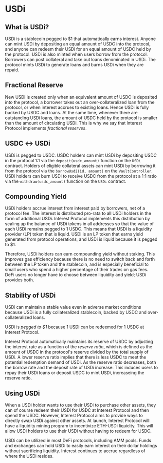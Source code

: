 # USDi
## What is USDi?

USDi is a stablecoin pegged to $1 that automatically earns interest. Anyone can mint USDi by depositing an equal amount of USDC into the protocol, and anyone can redeem their USDi for an equal amount of USDC held by the protocol. 
USDi is also minted when users borrow from the protocol. Borrowers can post collateral and take out loans denominated in USDi. The protocol mints USDi to generate loans and burns USDi when they are repaid.

## Fractional Reserve
New USDi is created only when an equivalent amount of USDC is deposited into the protocol, a borrower takes out an over-collateralized loan from the protocol, or when interest accrues to existing loans. Hence USDi is fully backed by USDC and loans. At the same time, whenever there are outstanding USDi loans, the amount of USDC held by the protocol is smaller than the amount of circulating USDi. This is why we say that Interest Protocol implements *fractional reserves*.

## USDC ↔ USDi

USDi is pegged to USDC. USDC holders can mint USDi by depositing USDC in the protocol 1:1 via the `deposit(usdc_amount)` function on the `USDi` contract. Holders of eligible collateral assets can mint USDi by borrowing it from the protocol via the `borrowUsdi(id, amount)` on the `VaultController`. USDi holders can burn USDi to receive USDC from the protocol at a 1:1 ratio via the `withdraw(usdc_amount)` function on the `USDi` contract. 

## Compounding Yield
USDi holders accrue interest from interest paid by borrowers, net of a protocol fee. The interest is distributed pro-rata to all USDi holders in the form of additional USDi. Interest Protocol implements this distribution by scaling up the balance of USDi tokens in all addresses so that the value of each USDi remains pegged to 1 USDC. This means that USDi is a liquidity provider (LP) token that is liquid. USDi is an LP token that earns yield generated from protocol operations, and USDi is liquid because it is pegged to $1. 

Therefore, USDi holders can earn compounding yield without staking. This improves gas efficiency because there is no need to switch back and forth between the LP token and the stablecoin, and is especially beneficial to small users who spend a higher percentage of their trades on gas fees. DeFi users no longer have to choose between liquidity and yield; USDi provides both.

## Stability of USDi

USDi can maintain a stable value even in adverse market conditions because USDi is a fully collateralized stablecoin, backed by USDC and over-collateralized loans.

USDi is _pegged to $1_ because 1 USDi can be redeemed for 1 USDC at Interest Protocol.

Interest Protocol automatically maintains its reserve of USDC by adjusting the interest rate as a function of the *reserve ratio*, which is defined as the amount of USDC in the protocol's reserve divided by the total supply of USDi. A lower reserve ratio implies that there is less USDC to meet the potential redemption demand of USDi. As the reserve ratio decreases, both the borrow rate and the deposit rate of USDi increase. This induces users to repay their USDi loans or deposit USDC to mint USDi, increaseing the reserve ratio.

## Using USDi

When a USDi holder wants to use their USDi to purchase other assets, they can of course redeem their USDi for USDC at Interest Protocol and then spend the USDC. However, Interest Protocol aims to provide ways to directly swap USDi against other assets. At launch, Interest Protocol will have a liquidity mining program to incentivize ETH-USDi liquidity. This will allow USDi holders to use their USDi without having to redeem for USDC.

USDi can be utilized in most DeFi protocols, including AMM pools. Funds and exchanges can hold USDi to easily earn interest on their dollar holdings without sacrificing liquidity. Interest continues to accrue regardless of where the USDi resides.
